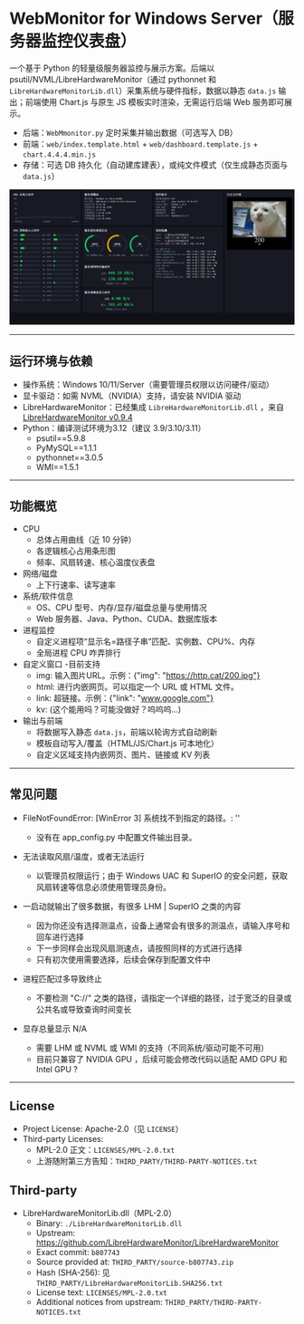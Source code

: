 ﻿# WebMonitor for Windows Server（服务器监控仪表盘）

一个基于 Python 的轻量级服务器监控与展示方案。后端以 psutil/NVML/LibreHardwareMonitor（通过 pythonnet 和 `LibreHardwareMonitorLib.dll`）采集系统与硬件指标，数据以静态 `data.js` 输出；前端使用 Chart.js 与原生 JS 模板实时渲染，无需运行后端 Web 服务即可展示。

- 后端：`WebMmonitor.py` 定时采集并输出数据（可选写入 DB）
- 前端：`web/index.template.html` + `web/dashboard.template.js` + `chart.4.4.4.min.js`
- 存储：可选 DB 持久化（自动建库建表），或纯文件模式（仅生成静态页面与 `data.js`）
  
![演示图](./demo_png/demo.png)

---

## 运行环境与依赖

- 操作系统：Windows 10/11/Server（需要管理员权限以访问硬件/驱动）
- 显卡驱动：如需 NVML（NVIDIA）支持，请安装 NVIDIA 驱动
- LibreHardwareMonitor：已经集成 `LibreHardwareMonitorLib.dll` ，来自[LibreHardwareMonitor v0.9.4](https://github.com/LibreHardwareMonitor/LibreHardwareMonitor)
- Python：编译测试环境为3.12（建议 3.9/3.10/3.11）
  - psutil==5.9.8
  - PyMySQL==1.1.1
  - pythonnet==3.0.5
  - WMI==1.5.1

---

## 功能概览

- CPU
  - 总体占用曲线（近 10 分钟）
  - 各逻辑核心占用条形图
  - 频率、风扇转速、核心温度仪表盘
- 网络/磁盘
  - 上下行速率、读写速率
- 系统/软件信息
  - OS、CPU 型号、内存/显存/磁盘总量与使用情况
  - Web 服务器、Java、Python、CUDA、数据库版本
- 进程监控
  - 自定义进程项“显示名=路径子串”匹配、实例数、CPU%、内存
  - 全局进程 CPU 咋弄排行
- 自定义窗口
  -目前支持
    - img: 输入图片URL。示例：{"img": "https://http.cat/200.jpg"}
    - html: 进行内嵌网页。可以指定一个 URL 或 HTML 文件。
    - link: 超链接。示例：{"link": "www.google.com"}
    - kv: (这个能用吗？可能没做好？呜呜呜...)
- 输出与前端
  - 将数据写入静态 `data.js`，前端以轮询方式自动刷新
  - 模板自动写入/覆盖（HTML/JS/Chart.js 可本地化）
  - 自定义区域支持内嵌网页、图片、链接或 KV 列表

---
 
## 常见问题
- FileNotFoundError: [WinError 3] 系统找不到指定的路径。: ''
  - 没有在 app_config.py 中配置文件输出目录。

- 无法读取风扇/温度，或者无法运行
  - 以管理员权限运行；由于 Windows UAC 和 SuperIO 的安全问题，获取风扇转速等信息必须使用管理员身份。

- 一启动就输出了很多数据，有很多 LHM | SuperIO 之类的内容
  - 因为你还没有选择测温点，设备上通常会有很多的测温点，请输入序号和回车进行选择
  - 下一步同样会出现风扇测速点，请按照同样的方式进行选择
  - 只有初次使用需要选择，后续会保存到配置文件中

- 进程匹配过多导致终止
  - 不要检测 "C://" 之类的路径，请指定一个详细的路径，过于宽泛的目录或公共名或导致查询时间变长

- 显存总量显示 N/A
  - 需要 LHM 或 NVML 或 WMI 的支持（不同系统/驱动可能不可用）
  - 目前只兼容了 NVIDIA GPU ，后续可能会修改代码以适配 AMD GPU 和 Intel GPU ?

---

## License
- Project License: Apache-2.0（见 `LICENSE`）
- Third-party Licenses:
  - MPL-2.0 正文：`LICENSES/MPL-2.0.txt`
  - 上游随附第三方告知：`THIRD_PARTY/THIRD-PARTY-NOTICES.txt`

## Third-party
- LibreHardwareMonitorLib.dll（MPL-2.0）
  - Binary: `./LibreHardwareMonitorLib.dll`
  - Upstream: https://github.com/LibreHardwareMonitor/LibreHardwareMonitor
  - Exact commit: `b807743`
  - Source provided at: `THIRD_PARTY/source-b807743.zip`
  - Hash (SHA-256): 见 `THIRD_PARTY/LibreHardwareMonitorLib.SHA256.txt`
  - License text: `LICENSES/MPL-2.0.txt`
  - Additional notices from upstream: `THIRD_PARTY/THIRD-PARTY-NOTICES.txt`
